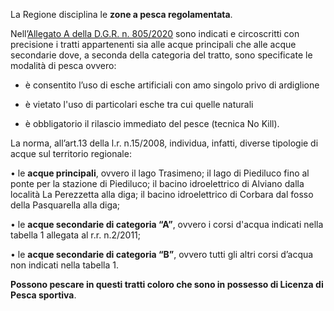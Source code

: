 La Regione disciplina le **zone a pesca regolamentata**.

Nell’[Allegato A della D.G.R. n. 805/2020][cd15d45f] sono indicati e circoscritti con precisione i tratti appartenenti sia alle acque principali che alle acque secondarie dove, a seconda della categoria del tratto, sono specificate le modalità di pesca ovvero:

- è consentito l’uso di esche artificiali con amo singolo privo di ardiglione

- è vietato l'uso di particolari esche tra cui quelle naturali

- è obbligatorio il rilascio immediato del pesce (tecnica No Kill).

  [cd15d45f]: https://www.regione.umbria.it/documents/18/7496821/ZONE+DI+PESCA+A+REGOLAMENTO+SPECIFICO/8a2384af-d147-4a0c-950e-71e3e47a8ad2 "Vai al regolamento"

La norma, all’art.13 della l.r. n.15/2008, individua, infatti, diverse tipologie di acque sul territorio regionale:

•	le **acque principali**, ovvero il lago Trasimeno; il lago di Piediluco fino al ponte per la stazione di Piediluco; il bacino idroelettrico di Alviano dalla località La Perezzetta alla diga; il bacino idroelettrico di Corbara dal fosso della Pasquarella alla diga;

•	le **acque secondarie di categoria “A”**, ovvero i corsi d'acqua indicati nella tabella 1 allegata al r.r. n.2/2011;

•	le **acque secondarie di categoria “B”**, ovvero tutti gli altri corsi d’acqua non indicati nella tabella 1.

**Possono pescare in questi tratti coloro che sono in possesso di Licenza di Pesca sportiva**.
